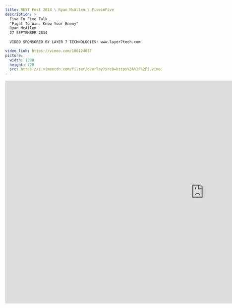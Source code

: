```yaml
---
title: REST Fest 2014 \ Ryan McAllen \ FiveinFive
description: >
  Five In Five Talk
  "Fight To Win: Know Your Enemy"
  Ryan McAllen
  27 SEPTEMBER 2014
  
  VIDEO SPONSORED BY LAYER 7 TECHNOLOGIES: www.layer7tech.com

video_link: https://vimeo.com/108124837
picture:
  width: 1280
  height: 720
  src: https://i.vimeocdn.com/filter/overlay?src0=https%3A%2F%2Fi.vimeocdn.com%2Fvideo%2F491737313_1280x720.jpg&src1=http%3A%2F%2Ff.vimeocdn.com%2Fp%2Fimages%2Fcrawler_play.png
---
```

<iframe src="https://player.vimeo.com/video/108124837?title=0&byline=0&portrait=0&badge=0&autopause=0&player_id=0" width="1280" height="720" frameborder="0" title="REST Fest 2014 \ Ryan McAllen \ FiveinFive" webkitallowfullscreen mozallowfullscreen allowfullscreen></iframe>